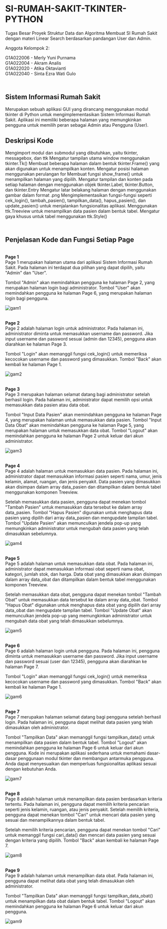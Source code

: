 # SI-RUMAH-SAKIT-TKINTER-PYTHON
Tugas Besar Proyek Struktur Data dan Algoritma Membuat SI Rumah Sakit dengan materi Linear Search berdasarkan pandangan User dan Admin.

Anggota Kelompok 2:

G1A022006 - Merly Yuni Purnama
<br>G1A022004 - Akram Analis
<br>G1A022020 - Atika Oktavianti
<br>G1A022040 - Sinta Ezra Wati Gulo


<br>Sistem Informasi Rumah Sakit
--------
Merupakan sebuah aplikasi GUI yang dirancang menggunakan modul tkinter di Python untuk mengimplementasikan Sistem Informasi Rumah Sakit. Aplikasi ini memiliki beberapa halaman yang memungkinkan pengguna untuk memilih peran sebagai Admin atau Pengguna (User).

Deskripsi Kode
-----------
Mengimport modul dan submodul yang dibutuhkan, yaitu tkinter, messagebox, dan ttk
Mengatur tampilan utama window menggunakan tkinter.Tk()
Membuat beberapa halaman dalam bentuk tkinter.Frame() yang akan digunakan untuk menampilkan konten.
Mengatur posisi halaman menggunakan perulangan for
Membuat fungsi show_frame() untuk menampilkan halaman yang dipilih.
Mengatur tampilan dan konten pada setiap halaman dengan menggunakan objek tkinter.Label, tkinter.Button, dan tkinter.Entry
Mengatur latar belakang halaman dengan menggunakan gambar dalam format .png
Mengimplementasikan fungsi-fungsi seperti cek_login(), tambah_pasien(), tampilkan_data(), hapus_pasien(), dan update_pasien() untuk menjalankan fungsionalitas aplikasi.
Menggunakan ttk.Treeview untuk menampilkan data pasien dalam bentuk tabel.
Mengatur gaya khusus untuk tabel menggunakan ttk.Style() 

<br>Penjelasan Kode dan Fungsi Setiap Page
---------
<br><b>Page 1</b>
<br>Page 1 merupakan halaman utama dari aplikasi Sistem Informasi Rumah Sakit. Pada halaman ini terdapat dua pilihan yang dapat dipilih, yaitu "Admin" dan "User".

Tombol "Admin" akan memindahkan pengguna ke halaman Page 2, yang merupakan halaman login bagi administrator. Tombol "User" akan memindahkan pengguna ke halaman Page 6, yang merupakan halaman login bagi pengguna.

![gam1](https://github.com/user-attachments/assets/092a30f3-2597-41fb-a9f2-397d0ad3eaff)


<br><b>Page 2</b>
<br>Page 2 adalah halaman login untuk administrator. Pada halaman ini, administrator diminta untuk memasukkan username dan password. Jika input username dan password sesuai (admin dan 12345), pengguna akan diarahkan ke halaman Page 3.

Tombol "Login" akan memanggil fungsi cek_login() untuk memeriksa kecocokan username dan password yang dimasukkan. Tombol "Back" akan kembali ke halaman Page 1.

![gam2](https://github.com/user-attachments/assets/a0082e4f-c4f0-466c-bee4-1110261ca2d7)


<br><b>Page 3</b>
<br>Page 3 merupakan halaman selamat datang bagi administrator setelah berhasil login. Pada halaman ini, administrator dapat memilih opsi untuk memasukkan data pasien atau data obat.

Tombol "Input Data Pasien" akan memindahkan pengguna ke halaman Page 4, yang merupakan halaman untuk memasukkan data pasien. Tombol "Input Data Obat" akan memindahkan pengguna ke halaman Page 5, yang merupakan halaman untuk memasukkan data obat. Tombol "Logout" akan memindahkan pengguna ke halaman Page 2 untuk keluar dari akun administrator.

![gam3](https://github.com/user-attachments/assets/07ef1bbe-a870-40de-8a22-0179032fe6ea)


<br><b>Page 4</b>
<br>Page 4 adalah halaman untuk memasukkan data pasien. Pada halaman ini, administrator dapat memasukkan informasi pasien seperti nama, umur, jenis kelamin, alamat, ruangan, dan jenis penyakit. Data pasien yang dimasukkan akan disimpan dalam array data_pasien dan ditampilkan dalam bentuk tabel menggunakan komponen Treeview.

Setelah memasukkan data pasien, pengguna dapat menekan tombol "Tambah Pasien" untuk memasukkan data tersebut ke dalam array data_pasien. Tombol "Hapus Pasien" digunakan untuk menghapus data pasien yang dipilih dari array data_pasien dan mengupdate tampilan tabel. Tombol "Update Pasien" akan memunculkan jendela pop-up yang memungkinkan administrator untuk mengubah data pasien yang telah dimasukkan sebelumnya.

![gam4](https://github.com/user-attachments/assets/09e7d669-05b6-43fe-a9fb-a3fa17ed12e6)


<br><b>Page 5</b>
<br>Page 5 adalah halaman untuk memasukkan data obat. Pada halaman ini, administrator dapat memasukkan informasi obat seperti nama obat, kategori, jumlah stok, dan harga. Data obat yang dimasukkan akan disimpan dalam array data_obat dan ditampilkan dalam bentuk tabel menggunakan komponen Treeview.

Setelah memasukkan data obat, pengguna dapat menekan tombol "Tambah Obat" untuk memasukkan data tersebut ke dalam array data_obat. Tombol "Hapus Obat" digunakan untuk menghapus data obat yang dipilih dari array data_obat dan mengupdate tampilan tabel. Tombol "Update Obat" akan memunculkan jendela pop-up yang memungkinkan administrator untuk mengubah data obat yang telah dimasukkan sebelumnya.

![gam5](https://github.com/user-attachments/assets/6be82976-1604-49dd-8c26-fd773d2fc4e5)


<br><b>Page 6</b>
<br>Page 6 adalah halaman login untuk pengguna. Pada halaman ini, pengguna diminta untuk memasukkan username dan password. Jika input username dan password sesuai (user dan 12345), pengguna akan diarahkan ke halaman Page 7.

Tombol "Login" akan memanggil fungsi cek_login() untuk memeriksa kecocokan username dan password yang dimasukkan. Tombol "Back" akan kembali ke halaman Page 1.

![gam6](https://github.com/user-attachments/assets/d8549923-3653-4229-8054-04c0febf5a74)


<br><b>Page 7</b>
<br>Page 7 merupakan halaman selamat datang bagi pengguna setelah berhasil login. Pada halaman ini, pengguna dapat melihat data pasien yang telah dimasukkan oleh administrator.

Tombol "Tampilkan Data" akan memanggil fungsi tampilkan_data() untuk menampilkan data pasien dalam bentuk tabel. Tombol "Logout" akan memindahkan pengguna ke halaman Page 6 untuk keluar dari akun pengguna. Kode ini merupakan aplikasi sederhana untuk memahami dasar-dasar penggunaan modul tkinter dan membangun antarmuka pengguna. Anda dapat menyesuaikan dan memperluas fungsionalitas aplikasi sesuai dengan kebutuhan Anda.

![gam7](https://github.com/user-attachments/assets/a39ab63b-c9ca-472f-ae39-47c648952dfd)


<br><b>Page 8</b>
<br>Page 8 adalah halaman untuk menampilkan data pasien berdasarkan kriteria tertentu. Pada halaman ini, pengguna dapat memilih kriteria pencarian seperti jenis kelamin, ruangan, atau jenis penyakit. Setelah memilih kriteria, pengguna dapat menekan tombol "Cari" untuk mencari data pasien yang sesuai dan menampilkannya dalam bentuk tabel.

Setelah memilih kriteria pencarian, pengguna dapat menekan tombol "Cari" untuk memanggil fungsi cari_data() dan mencari data pasien yang sesuai dengan kriteria yang dipilih. Tombol "Back" akan kembali ke halaman Page 7.

![gam8](https://github.com/user-attachments/assets/be4458c9-3548-43f8-804d-9a3926173ea5)


<br><b>Page 9</b>
<br>Page 9 adalah halaman untuk menampilkan data obat. Pada halaman ini, pengguna dapat melihat data obat yang telah dimasukkan oleh administrator.

Tombol "Tampilkan Data" akan memanggil fungsi tampilkan_data_obat() untuk menampilkan data obat dalam bentuk tabel. Tombol "Logout" akan memindahkan pengguna ke halaman Page 6 untuk keluar dari akun pengguna.

![gam9](https://github.com/user-attachments/assets/add7e27e-1c4f-42b7-a8e8-e0a7b20bb03f)

